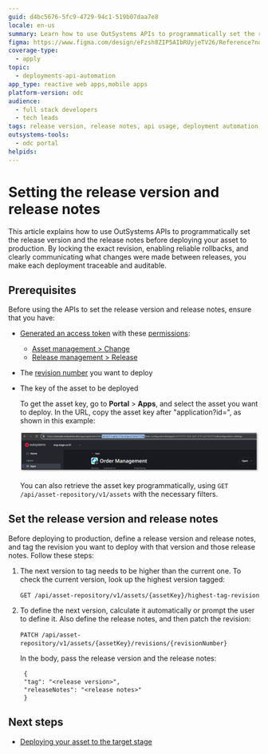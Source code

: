 ```yaml
---
guid: d4bc5676-5fc9-4729-94c1-519b07daa7e8
locale: en-us
summary: Learn how to use OutSystems APIs to programmatically set the release version and the release notes before deploying your asset to production.
figma: https://www.figma.com/design/eFzsh8ZIP5AIbRUyjeTV26/Reference?node-id=4766-2&t=Y641MIoDIVqm9IxN-1
coverage-type:
  - apply
topic:
  - deployments-api-automation
app_type: reactive web apps,mobile apps
platform-version: odc
audience:
  - full stack developers
  - tech leads
tags: release version, release notes, api usage, deployment automation, outsystems apis
outsystems-tools:
  - odc portal
helpids:
---
```

# Setting the release version and release notes

This article explains how to use OutSystems APIs to programmatically set the release version and the release notes before deploying your asset to production. By locking the exact revision, enabling reliable rollbacks, and clearly communicating what changes were made between releases, you make each deployment traceable and auditable.

## Prerequisites

Before using the APIs to set the release version and release notes, ensure that you have:

* [Generated an access token](../authentication/get-access-token.md) with these [permissions](../authentication/create-api-client.md#edit-permissions-of-api-client):
    * [Asset management > Change](https://success.outsystems.com/documentation/outsystems_developer_cloud/odc_rest_apis/asset_repository_api/#patch-/assets/-assetKey-/revisions/-revisionNumber-)
    * [Release management > Release](https://success.outsystems.com/documentation/outsystems_developer_cloud/odc_rest_apis/asset_repository_api/#patch-/assets/-assetKey-/revisions/-revisionNumber-)  
* The [revision number](select-revision-build.md#select) you want to deploy  
* The key of the asset to be deployed

    <div class="info" markdown="1">

    To get the asset key, go to **Portal** > **Apps**, and select the asset you want to deploy. In the URL, copy the asset key after "application?id=", as shown in this example:

    ![Screenshot of the ODC Portal showing how to retrieve the asset key from the asset URL](images/asset-key-pl.png "Get the asset key")

    You can also retrieve the asset key programmatically, using `GET /api/asset-repository/v1/assets` with the necessary filters.

    </div>

## Set the release version and release notes

Before deploying to production, define a release version and release notes, and tag the revision you want to deploy with that version and those release notes. Follow these steps:

1. The next version to tag needs to be higher than the current one. To check the current version, look up the highest version tagged:

    `GET /api/asset-repository/v1/assets/{assetKey}/highest-tag-revision`

1. To define the next version, calculate it automatically or prompt the user to define it. Also define the release notes, and then patch the revision:

    `PATCH /api/asset-repository/v1/assets/{assetKey}/revisions/{revisionNumber}`

    In the body, pass the release version and the release notes:

        {
        "tag": "<release version>",
        "releaseNotes": "<release notes>"
        }

## Next steps

* [Deploying your asset to the target stage](deploy-asset.md)
